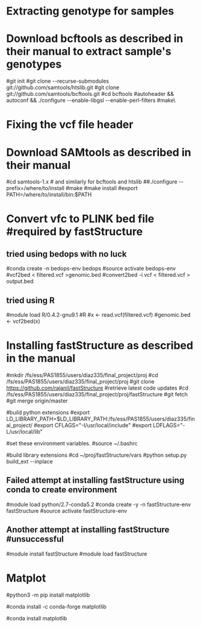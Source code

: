 # Extracting genotype for samples 

# Download bcftools as described in their manual to extract sample's genotypes
#git init
#git clone --recurse-submodules git://github.com/samtools/htslib.git
#git clone git://github.com/samtools/bcftools.git
#cd bcftools
#autoheader && autoconf && ./configure --enable-libgsl --enable-perl-filters
#make\

# Fixing the vcf file header 
#  Download SAMtools as described in their manual 
#cd samtools-1.x    # and similarly for bcftools and htslib
##./configure --prefix=/where/to/install
#make
#make install
#export PATH=/where/to/install/bin:$PATH 



# Convert vfc to PLINK bed file #required by fastStructure
## tried using bedops with no luck
#conda create -n bedops-env bedops
#source activate bedops-env
#vcf2bed < filtered.vcf >genomic.bed
#convert2bed -i vcf < filtered.vcf > output.bed

## tried using R
#module load R/0.4.2-gnu9.1
#R
#x <- read.vcf(filtered.vcf)
#genomic.bed <- vcf2bed(x)


# Installing fastStructure as described in the manual
#mkdir /fs/ess/PAS1855/users/diaz335/final_project/proj
#cd /fs/ess/PAS1855/users/diaz335/final_project/proj
#git clone https://github.com/rajanil/fastStructure
#retrieve latest code updates
#cd /fs/ess/PAS1855/users/diaz335/final_project/proj/fastStructure
#git fetch
#git merge origin/master

#build python extensions
#export LD_LIBRARY_PATH=$LD_LIBRARY_PATH:/fs/ess/PAS1855/users/diaz335/final_project/
#export CFLAGS="-I/usr/local/include"
#export LDFLAGS="-L/usr/local/lib"

#set these environment variables.
#source ~/.bashrc 

#build library extensions
#cd ~/proj/fastStructure/vars
#python setup.py build_ext --inplace


## Failed attempt at installing fastStructure using conda to create environment
#module load  python/2.7-conda5.2
#conda create -y -n fastStructure-env fastStructure
#source activate fastStructure-env

## Another attempt at installing fastStructure #unsuccessful
#module install fastStructure
#module load fastStructure   

# Matplot
#python3 -m pip install matplotlib

#conda install -c conda-forge matplotlib

#conda install matplotlib